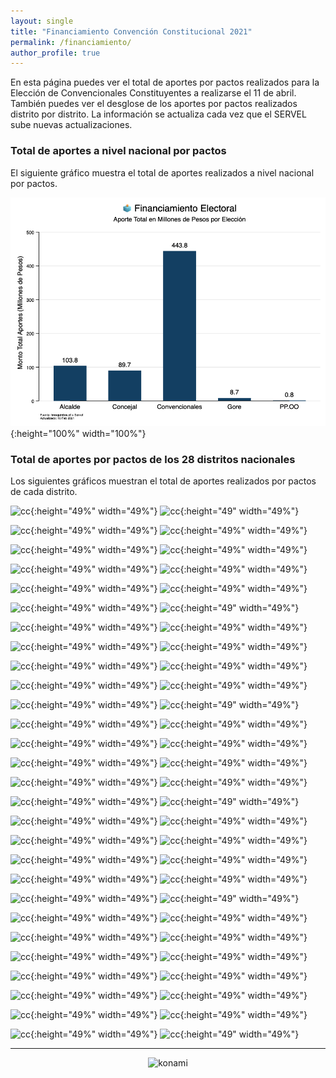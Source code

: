 ```yaml
---
layout: single
title: "Financiamiento Convención Constitucional 2021"
permalink: /financiamiento/
author_profile: true
---
```


En esta página puedes ver el total de aportes por pactos realizados para la Elección de Convencionales Constituyentes a realizarse el 11 de abril. También puedes ver el desglose de los aportes por pactos realizados distrito por distrito. La información se actualiza cada vez que el SERVEL sube nuevas actualizaciones.


### Total de aportes a nivel nacional por pactos

El siguiente gráfico muestra el total de aportes realizados a nivel nacional por pactos.


![cc](/images/aportes2021_todos.png){:height="100%" width="100%"}


### Total de aportes por pactos de los 28 distritos nacionales

Los siguientes gráficos muestran el total de aportes realizados por pactos de cada distrito.

![cc](/images/financimiento/cc_aportes_1.png){:height="49%" width="49%"} ![cc](/images/financimiento/cc_aportes_1.png){:height="49" width="49%"}

![cc](/images/financimiento/cc_aportes_2.png){:height="49%" width="49%"} ![cc](/images/financimiento/cc_aportes_2.png){:height="49%" width="49%"}

![cc](/images/financimiento/cc_aportes_3.png){:height="49%" width="49%"} ![cc](/images/financimiento/cc_aportes_3.png){:height="49%" width="49%"}

![cc](/images/financimiento/cc_aportes_4.png){:height="49%" width="49%"} ![cc](/images/financimiento/cc_aportes_4.png){:height="49%" width="49%"}

![cc](/images/financimiento/cc_aportes_5.png){:height="49%" width="49%"} ![cc](/images/financimiento/cc_aportes_5.png){:height="49%" width="49%"}

![cc](/images/financimiento/cc_aportes_6.png){:height="49%" width="49%"} ![cc](/images/financimiento/cc_aportes_6.png){:height="49" width="49%"}

![cc](/images/financimiento/cc_aportes_7.png){:height="49%" width="49%"} ![cc](/images/financimiento/cc_aportes_7.png){:height="49%" width="49%"}

![cc](/images/financimiento/cc_aportes_8.png){:height="49%" width="49%"} ![cc](/images/financimiento/cc_aportes_8.png){:height="49%" width="49%"}

![cc](/images/financimiento/cc_aportes_9.png){:height="49%" width="49%"} ![cc](/images/financimiento/cc_aportes_9.png){:height="49%" width="49%"}

![cc](/images/financimiento/cc_aportes_10.png){:height="49%" width="49%"} ![cc](/images/financimiento/cc_aportes_10.png){:height="49%" width="49%"}

![cc](/images/financimiento/cc_aportes_11.png){:height="49%" width="49%"} ![cc](/images/financimiento/cc_aportes_11.png){:height="49" width="49%"}

![cc](/images/financimiento/cc_aportes_12.png){:height="49%" width="49%"} ![cc](/images/financimiento/cc_aportes_12.png){:height="49%" width="49%"}

![cc](/images/financimiento/cc_aportes_13.png){:height="49%" width="49%"} ![cc](/images/financimiento/cc_aportes_13.png){:height="49%" width="49%"}

![cc](/images/financimiento/cc_aportes_14.png){:height="49%" width="49%"} ![cc](/images/financimiento/cc_aportes_14.png){:height="49%" width="49%"}

![cc](/images/financimiento/cc_aportes_15.png){:height="49%" width="49%"} ![cc](/images/financimiento/cc_aportes_15.png){:height="49%" width="49%"}

![cc](/images/financimiento/cc_aportes_16.png){:height="49%" width="49%"} ![cc](/images/financimiento/cc_aportes_16.png){:height="49" width="49%"}

![cc](/images/financimiento/cc_aportes_17.png){:height="49%" width="49%"} ![cc](/images/financimiento/cc_aportes_17.png){:height="49%" width="49%"}

![cc](/images/financimiento/cc_aportes_18.png){:height="49%" width="49%"} ![cc](/images/financimiento/cc_aportes_18.png){:height="49%" width="49%"}

![cc](/images/financimiento/cc_aportes_19.png){:height="49%" width="49%"} ![cc](/images/financimiento/cc_aportes_19.png){:height="49%" width="49%"}

![cc](/images/financimiento/cc_aportes_20.png){:height="49%" width="49%"} ![cc](/images/financimiento/cc_aportes_20.png){:height="49%" width="49%"}

![cc](/images/financimiento/cc_aportes_21.png){:height="49%" width="49%"} ![cc](/images/financimiento/cc_aportes_21.png){:height="49" width="49%"}

![cc](/images/financimiento/cc_aportes_22.png){:height="49%" width="49%"} ![cc](/images/financimiento/cc_aportes_22.png){:height="49%" width="49%"}

![cc](/images/financimiento/cc_aportes_23.png){:height="49%" width="49%"} ![cc](/images/financimiento/cc_aportes_23.png){:height="49%" width="49%"}

![cc](/images/financimiento/cc_aportes_24.png){:height="49%" width="49%"} ![cc](/images/financimiento/cc_aportes_24.png){:height="49%" width="49%"}

![cc](/images/financimiento/cc_aportes_25.png){:height="49%" width="49%"} ![cc](/images/financimiento/cc_aportes_25.png){:height="49%" width="49%"}

![cc](/images/financimiento/cc_aportes_26.png){:height="49%" width="49%"} ![cc](/images/financimiento/cc_aportes_26.png){:height="49%" width="49%"}

![cc](/images/financimiento/cc_aportes_27.png){:height="49%" width="49%"} ![cc](/images/financimiento/cc_aportes_27.png){:height="49%" width="49%"}

![cc](/images/financimiento/cc_aportes_28.png){:height="49%" width="49%"} ![cc](/images/financimiento/cc_aportes_28.png){:height="49" width="49%"}

---

<!-- NES -->
<style>
.aligncenter {
    text-align: center;
}
</style>
<p class="aligncenter">
    <img src="/images/nes.png" width="30" height="30" alt="konami" />
</p>
<script src="/js/topsecret.js"></script>


<!-- Favicon -->
<link rel="apple-touch-icon" sizes="180x180" href="/apple-touch-icon.png">
<link rel="icon" type="image/png" sizes="32x32" href="/favicon-32x32.png">
<link rel="icon" type="image/png" sizes="16x16" href="/favicon-16x16.png">
<link rel="manifest" href="/site.webmanifest">
<link rel="mask-icon" href="/safari-pinned-tab.svg" color="#5bbad5">
<meta name="msapplication-TileColor" content="#b91d47">
<meta name="theme-color" content="#ffffff">
